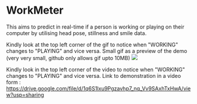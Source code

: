 # WorkMeter

This aims to predict in real-time if a person is working or playing on their computer by utilising head pose, stillness and smile data.

Kindly look at the top left corner of the gif to notice when "WORKING" changes to "PLAYING" and vice versa.
Small gif as a preview of the demo (very very small, github only allows gif upto 10MB)
![](https://user-images.githubusercontent.com/35894429/51502920-5b2bb300-1dfe-11e9-8f7d-a23a685931c6.gif)


Kindly look in the top left corner of the video to notice when "WORKING" changes to "PLAYING" and vice versa.
Link to demonstration in a video form : https://drive.google.com/file/d/1q6S1lxu9Pgzavhp7_nq_Vv9SAxhTxHwA/view?usp=sharing
